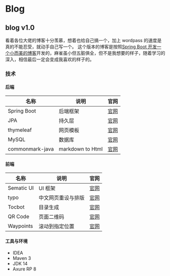 # Blog

## blog v1.0

看着各位大佬的博客十分羡慕，想着也给自己搞一个，加上 wordpass 的速度是真的不能忍受，就动手自己写一个。
这个版本的博客是按照[Spring Boot 开发一个小而美的博客](https://www.bilibili.com/video/BV1nE411r7TF?p=1)开发的，麻雀虽小但五脏俱全，但不是我想要的样子，随着学习的深入，相信最后一定会变成我喜欢的样子的。

### 技术

#### 后端

名称 | 说明 | 官网
--- | --- | ---
Spring Boot | 后端框架 | [官网](https://spring.io/projects/spring-boot)
JPA | 持久层 | [官网](https://spring.io/projects/spring-data-jpa)
thymeleaf | 网页模板 | [官网](https://www.thymeleaf.org/)
MySQL | 数据库 | [官网](https://www.mysql.com/cn/)
commonmark-java | markdown to Html | [官网](https://github.com/atlassian/commonmark-java)

#### 前端

名称 | 说明 | 官网
--- | --- | ---
Sematic UI | UI 框架 | [官网](https://semantic-ui.com/)
typo | 中文网页重设与排版 | [官网](https://typo.sofi.sh/)
Tocbot | 目录生成 | [官网](https://tscanlin.github.io/tocbot/)
QR Code | 页面二维码 | [官网]()
Waypoints | 滚动到指定位置 | [官网](http://imakewebthings.com/waypoints/)

#### 工具与环境

- IDEA
- Maven 3
- JDK 14
- Axure RP 8
